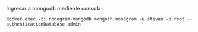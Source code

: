 Ingresar a mongodb mediente consola
```
docker exec -ti nonogram-mongodb mongosh nonogram -u stevan -p root --authenticationDatabase admin
```